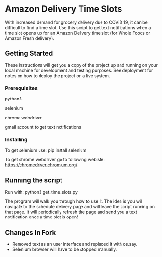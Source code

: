 # Amazon Delivery Time Slots

With increased demand for grocery delivery due to COVID 19, it can be difficult to find a time slot. Use this script to get text notifications when a time slot opens up for an Amazon Delivery time slot
(for Whole Foods or Amazon Fresh delivery).

## Getting Started

These instructions will get you a copy of the project up and running on your local machine for development and testing purposes. See deployment for notes on how to deploy the project on a live system.

### Prerequisites

python3

selenium

chrome webdriver

gmail account to get text notifications

### Installing

To get selenium use:
pip install selenium

To get chrome webdriver go to following webiste:
https://chromedriver.chromium.org/


## Running the script

Run with:
python3 get_time_slots.py

The program will walk you through how to use it. The idea is you will navigate to the schedule delivery
page and will leave the script running on that page. It will periodically refresh the page and send
you a text notification once a time slot is open!

## Changes In Fork
- Removed text as an user interface and replaced it with os.say.
- Selenium browser will have to be stopped manually.
